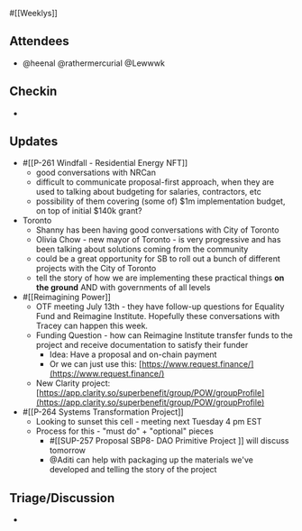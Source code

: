 #[[Weeklys]] 
## Attendees
- @heenal @rathermercurial @Lewwwk 

## Checkin
- 

## Updates
- #[[P-261 Windfall - Residential Energy NFT]] 
	- good conversations with NRCan
	- difficult to communicate proposal-first approach, when they are used to talking about budgeting for salaries, contractors, etc
	- possibility of them covering (some of) $1m implementation budget, on top of initial $140k grant?
- Toronto
	- Shanny has been having good conversations with City of Toronto
	- Olivia Chow - new mayor of Toronto - is very progressive and has been talking about solutions coming from the community
	- could be a great opportunity for SB to roll out a bunch of different projects with the City of Toronto
	- tell the story of how we are implementing these practical things **on the ground** AND with governments of all levels
- #[[Reimagining Power]] 
	- OTF meeting July 13th - they have follow-up questions for Equality Fund and Reimagine Institute. Hopefully these conversations with Tracey can happen this week.
	- Funding Question - how can Reimagine Institute transfer funds to the project and receive documentation to satisfy their funder
		- Idea: Have a proposal and on-chain payment
		- Or we can just use this: [https://www.request.finance/](https://www.request.finance/) 
	- New Clarity project: [https://app.clarity.so/superbenefit/group/POW/groupProfile](https://app.clarity.so/superbenefit/group/POW/groupProfile) 
- #[[P-264 Systems Transformation Project]] 
	- Looking to sunset this cell - meeting next Tuesday 4 pm EST
	- Process for this - "must do" + "optional" pieces
		- #[[SUP-257 Proposal SBP8- DAO Primitive Project
]] will discuss tomorrow
		- @Aditi can help with packaging up the materials we've developed and telling the story of the project

## Triage/Discussion 
- 
